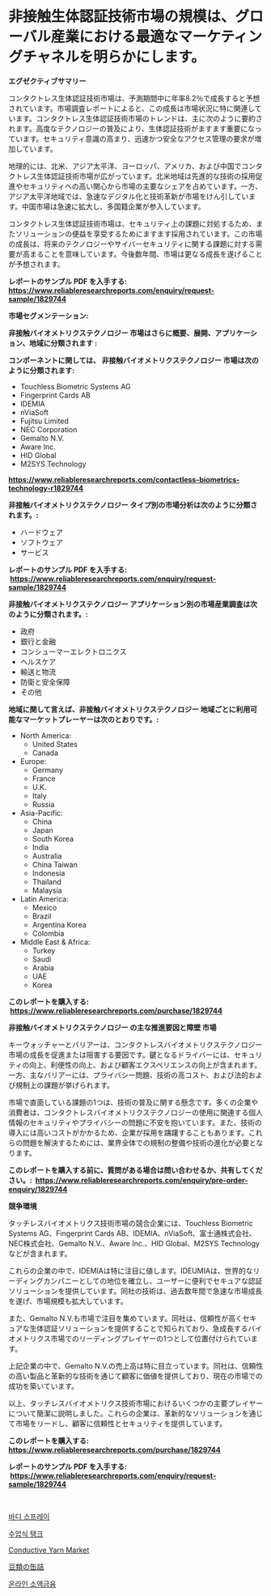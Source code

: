 <p><h1>非接触生体認証技術市場の規模は、グローバル産業における最適なマーケティングチャネルを明らかにします。</h1></p><p><strong>エグゼクティブサマリー</strong></p>
<p><p>コンタクトレス生体認証技術市場は、予測期間中に年率8.2％で成長すると予想されています。市場調査レポートによると、この成長は市場状況に特に関連しています。コンタクトレス生体認証技術市場のトレンドは、主に次のように要約されます。高度なテクノロジーの普及により、生体認証技術がますます重要になっています。セキュリティ意識の高まり、迅速かつ安全なアクセス管理の要求が増加しています。</p><p>地理的には、北米、アジア太平洋、ヨーロッパ、アメリカ、および中国でコンタクトレス生体認証技術市場が広がっています。北米地域は先進的な技術の採用促進やセキュリティへの高い関心から市場の主要なシェアを占めています。一方、アジア太平洋地域では、急速なデジタル化と技術革新が市場をけん引しています。中国市場は急速に拡大し、多国籍企業が参入しています。</p><p>コンタクトレス生体認証技術市場は、セキュリティ上の課題に対処するため、またソリューションの便益を享受するためにますます採用されています。この市場の成長は、将来のテクノロジーやサイバーセキュリティに関する課題に対する需要が高まることを意味しています。今後数年間、市場は更なる成長を遂げることが予想されます。</p></p>
<p><strong>レポートのサンプル PDF を入手する: <a href="https://www.reliableresearchreports.com/enquiry/request-sample/1829744">https://www.reliableresearchreports.com/enquiry/request-sample/1829744</a></strong></p>
<p><strong>市場セグメンテーション:</strong></p>
<p><strong> 非接触バイオメトリクステクノロジー 市場はさらに概要、展開、アプリケーション、地域に分類されます :</strong></p>
<p><strong>コンポーネントに関しては、 非接触バイオメトリクステクノロジー 市場は次のように分類されます: &nbsp;</strong></p>
<p><ul><li>Touchless Biometric Systems AG</li><li>Fingerprint Cards AB</li><li>IDEMIA</li><li>nViaSoft</li><li>Fujitsu Limited</li><li>NEC Corporation</li><li>Gemalto N.V.</li><li>Aware Inc.</li><li>HID Global</li><li>M2SYS Technology</li></ul></p>
<p><strong><a href="https://www.reliableresearchreports.com/contactless-biometrics-technology-r1829744">https://www.reliableresearchreports.com/contactless-biometrics-technology-r1829744</a></strong></p>
<p><strong> 非接触バイオメトリクステクノロジー タイプ別の市場分析は次のように分類されます。:</strong></p>
<p><ul><li>ハードウェア</li><li>ソフトウェア</li><li>サービス</li></ul></p>
<p><strong>レポートのサンプル PDF を入手する: &nbsp;<a href="https://www.reliableresearchreports.com/enquiry/request-sample/1829744">https://www.reliableresearchreports.com/enquiry/request-sample/1829744</a></strong></p>
<p><strong> 非接触バイオメトリクステクノロジー アプリケーション別の市場産業調査は次のように分類されます。:</strong></p>
<p><ul><li>政府</li><li>銀行と金融</li><li>コンシューマーエレクトロニクス</li><li>ヘルスケア</li><li>輸送と物流</li><li>防衛と安全保障</li><li>その他</li></ul></p>
<p><strong>地域に関して言えば、非接触バイオメトリクステクノロジー 地域ごとに利用可能なマーケットプレーヤーは次のとおりです。:</strong></p>
<p><ul>
    <li>
        North America:
        <ul>
            <li>United States</li>
            <li>Canada</li>
        </ul>
    </li>
    <li>
        Europe:
        <ul>
            <li>Germany</li>
            <li>France</li>
            <li>U.K.</li>
            <li>Italy</li>
            <li>Russia</li>
        </ul>
    </li>
    <li>
        Asia-Pacific:
        <ul>
            <li>China</li>
            <li>Japan</li>
            <li>South Korea</li>
            <li>India</li>
            <li>Australia</li>
            <li>China Taiwan</li>
            <li>Indonesia</li>
            <li>Thailand</li>
            <li>Malaysia</li>
        </ul>
    </li>
    <li>
        Latin America:
        <ul>
            <li>Mexico</li>
            <li>Brazil</li>
            <li>Argentina Korea</li>
            <li>Colombia</li>
        </ul>
    </li>
    <li>
        Middle East & Africa:
        <ul>
            <li>Turkey</li>
            <li>Saudi</li>
            <li>Arabia</li>
            <li>UAE</li>
            <li>Korea</li>
        </ul>
    </li>
    </ul></p>
<p><strong>このレポートを購入する: &nbsp;<a href="https://www.reliableresearchreports.com/purchase/1829744">https://www.reliableresearchreports.com/purchase/1829744</a></strong></p>
<p><strong>非接触バイオメトリクステクノロジー の主な推進要因と障壁 市場</strong></p>
<p><p>キーウォッチャーとバリアーは、コンタクトレスバイオメトリクステクノロジー市場の成長を促進または阻害する要因です。鍵となるドライバーには、セキュリティの向上、利便性の向上、および顧客エクスペリエンスの向上が含まれます。一方、主なバリアーには、プライバシー問題、技術の高コスト、および法的および規制上の課題が挙げられます。</p><p>市場で直面している課題の1つは、技術の普及に関する懸念です。多くの企業や消費者は、コンタクトレスバイオメトリクステクノロジーの使用に関連する個人情報のセキュリティやプライバシーの問題に不安を抱いています。また、技術の導入には高いコストがかかるため、企業が採用を躊躇することもあります。これらの問題を解決するためには、業界全体での規制の整備や技術の進化が必要となります。</p></p>
<p><strong>このレポートを購入する前に、質問がある場合は問い合わせるか、共有してください。:&nbsp; <a href="https://www.reliableresearchreports.com/enquiry/pre-order-enquiry/1829744">https://www.reliableresearchreports.com/enquiry/pre-order-enquiry/1829744</a></strong></p>
<p><strong>競争環境</strong></p>
<p><p>タッチレスバイオメトリクス技術市場の競合企業には、Touchless Biometric Systems AG、Fingerprint Cards AB、IDEMIA、nViaSoft、富士通株式会社、NEC株式会社、Gemalto N.V.、Aware Inc.、HID Global、M2SYS Technologyなどが含まれます。</p><p>これらの企業の中で、IDEMIAは特に注目に値します。IDEUMIAは、世界的なリーディングカンパニーとしての地位を確立し、ユーザーに便利でセキュアな認証ソリューションを提供しています。同社の技術は、過去数年間で急速な市場成長を遂げ、市場規模も拡大しています。</p><p>また、Gemalto N.V.も市場で注目を集めています。同社は、信頼性が高くセキュアな生体認証ソリューションを提供することで知られており、急成長するバイオメトリクス市場でのリーディングプレイヤーの1つとして位置付けられています。</p><p>上記企業の中で、Gemalto N.V.の売上高は特に目立っています。同社は、信頼性の高い製品と革新的な技術を通じて顧客に価値を提供しており、現在の市場での成功を築いています。</p><p>以上、タッチレスバイオメトリクス技術市場におけるいくつかの主要プレイヤーについて簡潔に説明しました。これらの企業は、革新的なソリューションを通じて市場をリードし、顧客に信頼性とセキュリティを提供しています。</p></p>
<p><strong>このレポートを購入する: &nbsp; <a href="https://www.reliableresearchreports.com/purchase/1829744">https://www.reliableresearchreports.com/purchase/1829744</a></strong></p>
<p><strong>レポートのサンプル PDF を入手する: &nbsp;<a href="https://www.reliableresearchreports.com/enquiry/request-sample/1829744">https://www.reliableresearchreports.com/enquiry/request-sample/1829744</a></strong><strong></strong></p>
<p>&nbsp;</p>
<p><p><a href="https://medium.com/@cierrahayes645/%EB%B3%B4%EB%94%94-%EC%8A%A4%ED%94%84%EB%A0%88%EC%9D%B4-%EC%8B%9C%EC%9E%A5-%EC%8B%9C%EC%9E%A5-%EC%A0%90%EC%9C%A0%EC%9C%A8-%EC%8B%9C%EC%9E%A5-%EB%8F%99%ED%96%A5-%EB%B0%8F-%EB%AF%B8%EB%9E%98-%EC%84%B1%EC%9E%A5-%ED%83%90%EC%83%89-a080e9c2e286">바디 스프레이</a></p><p><a href="https://github.com/Howaoole34545/Market-Research-Report-List-1/blob/main/254222129717.md">수압식 탱크</a></p><p><a href="https://issuu.com/reportprime-2/docs/conductive-yarn-market-size-2030.pptx">Conductive Yarn Market</a></p><p><a href="https://github.com/CloydAbbott2023/Market-Research-Report-List-1/blob/main/369642032682.md">豆類の缶詰</a></p><p><a href="https://github.com/JackieFauhey9089475/Market-Research-Report-List-1/blob/main/507732529718.md">온라인 소액금융</a></p></p>